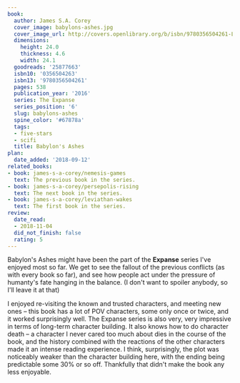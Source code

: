 ```yaml
---
book:
  author: James S.A. Corey
  cover_image: babylons-ashes.jpg
  cover_image_url: http://covers.openlibrary.org/b/isbn/9780356504261-L.jpg
  dimensions:
    height: 24.0
    thickness: 4.6
    width: 24.1
  goodreads: '25877663'
  isbn10: '0356504263'
  isbn13: '9780356504261'
  pages: 538
  publication_year: '2016'
  series: The Expanse
  series_position: '6'
  slug: babylons-ashes
  spine_color: '#67878a'
  tags:
  - five-stars
  - scifi
  title: Babylon's Ashes
plan:
  date_added: '2018-09-12'
related_books:
- book: james-s-a-corey/nemesis-games
  text: The previous book in the series.
- book: james-s-a-corey/persepolis-rising
  text: The next book in the series.
- book: james-s-a-corey/leviathan-wakes
  text: The first book in the series.
review:
  date_read:
  - 2018-11-04
  did_not_finish: false
  rating: 5
---
```


Babylon's Ashes might have been the part of the **Expanse** series I've enjoyed most so far. We get to see the fallout of the previous conflicts (as with every book so far), and see how people act under the pressure of humanty's fate hanging in the balance. (I don't want to spoiler anybody, so I'll leave it at that)

I enjoyed re-visiting the known and trusted characters, and meeting new ones – this book has a lot of POV characters, some only once or twice, and it worked surprisingly well. The Expanse series is also very, very impressive in terms of long-term character building. It also knows how to do character death – a character I never cared too much about dies in the course of the book, and the history combined with the reactions of the other characters made it an intense reading experience. I think, surprisingly, the plot was noticeably weaker than the character building here, with the ending being predictable some 30% or so off. Thankfully that didn't make the book any less enjoyable.
